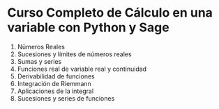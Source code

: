 # Curso Completo de Cálculo en una variable con Python y Sage

1. Nümeros Reales
2. Sucesiones y límites de números reales
3. Sumas y series
4. Funciones real de variable real y continuidad
5. Derivabilidad de funciones
6. Integración de Riemmann
7. Aplicaciones de la integral
8. Sucesiones y series de funciones
